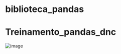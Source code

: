 # biblioteca_pandas

# Treinamento_pandas_dnc

![image](https://github.com/user-attachments/assets/1f6660ec-39b9-426d-99c0-5784cc780879)

